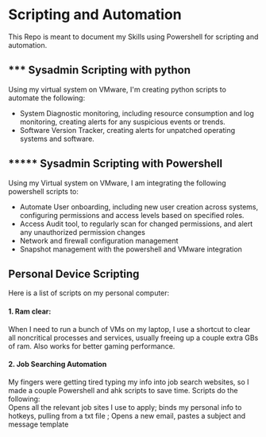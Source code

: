 # Scripting and Automation

This Repo is meant to document my Skills using Powershell for scripting and automation.

## *** Sysadmin Scripting with python
Using my virtual system on VMware, I'm creating python scripts to automate the following:
- System Diagnostic monitoring, including resource consumption and log monitoring, creating alerts for any suspicious events or trends.
- Software Version Tracker, creating alerts for unpatched operating systems and software.


## ***** Sysadmin Scripting with Powershell
Using my Virtual system on VMware, I am integrating the following powershell scripts to:
- Automate User onboarding, including new user creation across systems, configuring permissions and access levels based on specified roles.
- Access Audit tool, to regularly scan for changed permissions, and alert any unauthorized permission changes
- Network and firewall configuration management
- Snapshot management with the powershell and VMware integration

## Personal Device Scripting
Here is a list of scripts on my personal computer:
<br/>
#### 1. Ram clear: 
When I need to run a bunch of VMs on my laptop, I use a shortcut to clear all noncritical processes and services, usually freeing up a couple extra GBs of ram.
Also works for better gaming performance.


#### 2. Job Searching Automation
My fingers were getting tired typing my info into job search websites, so I made a couple Powershell and ahk scripts to save time. Scripts do the following:
<br/>
Opens all the relevant job sites I use to apply; binds my personal info to hotkeys, pulling from a txt file ; Opens a new email, pastes a subject and message template
